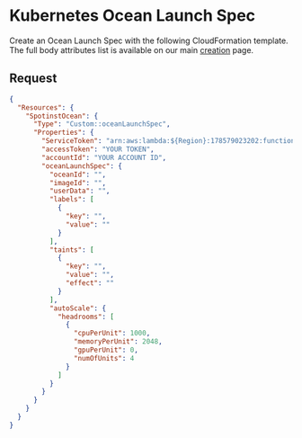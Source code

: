 # Kubernetes Ocean Launch Spec

Create an Ocean Launch Spec with the following CloudFormation template. The full body attributes list is available on our main [creation](https://docs.spot.io/api/#operation/OceanAWSLaunchSpecCreate) page.

## Request

```json
{
  "Resources": {
    "SpotinstOcean": {
      "Type": "Custom::oceanLaunchSpec",
      "Properties": {
        "ServiceToken": "arn:aws:lambda:${Region}:178579023202:function:spotinst-cloudformation",
        "accessToken": "YOUR TOKEN",
        "accountId": "YOUR ACCOUNT ID",
        "oceanLaunchSpec": {
          "oceanId": "",
          "imageId": "",
          "userData": "",
          "labels": [
            {
              "key": "",
              "value": ""
            }
          ],
          "taints": [
            {
              "key": "",
              "value": "",
              "effect": ""
            }
          ],
          "autoScale": {
            "headrooms": [
              {
                "cpuPerUnit": 1000,
                "memoryPerUnit": 2048,
                "gpuPerUnit": 0,
                "numOfUnits": 4
              }
            ]
          }
        }
      }
    }
  }
}
```
